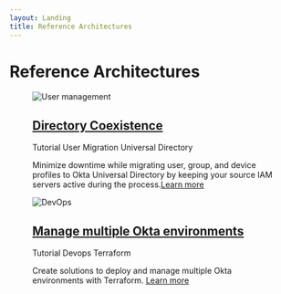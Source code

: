 ```yaml
---
layout: Landing
title: Reference Architectures
---
```


# Reference Architectures

<figure class="main-card main-card_size_large">
  <img
    class="main-card__image"
    src="/img/architecture/thumbs/usermgmt.png"
    alt="User management"
  >
  <figcaption class="main-card__body">
    <h2 class="main-card__title">
      <a
        class="main-card__main-link"
        href="/architecture-center/architectures/directory-coexistence"
      >
        Directory Coexistence
      </a>
    </h2>
    <div class="main-card__wrapper">
      <span class="main-card__tag">
        Tutorial
      </span>
      <span class="main-card__tag">
        User Migration
      </span>
      <span class="main-card__tag">
        Universal Directory
      </span>
    </div>
    <p class="main-card__text">
      Minimize downtime while migrating user, group, and device profiles to Okta Universal Directory by keeping your source IAM servers active during the process.<a class="main-card__link" href="/architecture-center/architectures/directory-coexistence">Learn more</a>
    </p>
  </figcaption>
</figure>

<figure class="main-card">
  <img
    class="main-card__image"
    src="/img/architecture/thumbs/devops.png"
    alt="DevOps"
  >
  <figcaption class="main-card__body">
    <h2 class="main-card__title">
      <a
        class="main-card__main-link"
        href="/architecture-center/architectures/multiple-environments"
      >
        Manage multiple Okta environments
      </a>
    </h2>
    <div class="main-card__wrapper">
      <span class="main-card__tag">
        Tutorial
      </span>
      <span class="main-card__tag">
        Devops
      </span>
      <span class="main-card__tag">
        Terraform
      </span>
    </div>
    <p class="main-card__text">
      Create solutions to deploy and manage multiple Okta environments with Terraform. <a class="main-card__link" href="/architecture-center/architectures/multiple-environments">Learn more</a>
    </p>
  </figcaption>
</figure>
